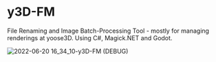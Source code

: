 # y3D-FM

File Renaming and Image Batch-Processing Tool - mostly for managing renderings at yoose3D. Using C#, Magick.NET and Godot.

![2022-06-20 16_34_10-y3D-FM (DEBUG)](https://user-images.githubusercontent.com/25198913/174626076-fb3e8ff3-abb5-42ae-9501-328a3e598d7a.jpg)
